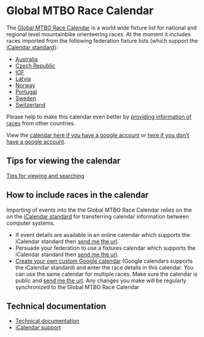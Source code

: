 # Global MTBO Race Calendar

The [Global MTBO Race Calendar](https://calendar.google.com/calendar?cid=Y2t0cHI5cDA4b3IxMmcwODIwZzgza2NlMG9AZ3JvdXAuY2FsZW5kYXIuZ29vZ2xlLmNvbQ)
 is a world wide fixture list for national and regional level mountainbike orienteering races.
At the moment it includes races imported from 
the following federation fixture lists (which support the  [iCalendar standard](https://icalendar.org/)):
* [Australia](https://eventor.orienteering.asn.au/Events?organisations=2&classifications=International%2CChampionship%2CNational%2CRegional%2CLocal%2CClub&disciplines=MountainBike)
* [Czech Republic](http://www.mtbo.cz/zavody/kalendar-zavodu/)
* [IOF](https://eventor.orienteering.org/Events?organisations=1&mode=List&disciplines=MountainBike)
* [Latvia](https://lof.lv/mtbo-calendar)
* [Norway](https://eventor.orientering.no/Events) 
* [Portugal](http://www.orioasis.pt/oasis/shortcut.php?action=shortcut_events_all_info&)
* [Sweden](https://eventor.orientering.se/Events?organisations=1&disciplines=MountainBike&classifications=International%2CChampionship%2CNational%2CRegional%2CLocal%2CClub)
* [Switzerland](https://www.o-l.ch/cgi-bin/fixtures?kind=2)

Please help to make this calendar even better by [providing information of races](#how-to-include-races-in-the-calendar) from other countries.

View the [calendar here if you have a google account](https://calendar.google.com/calendar?cid=Y2t0cHI5cDA4b3IxMmcwODIwZzgza2NlMG9AZ3JvdXAuY2FsZW5kYXIuZ29vZ2xlLmNvbQ)
or [here if you don't have a google account](https://calendar.google.com/calendar/embed?src=cktpr9p08or12g0820g83kce0o%40group.calendar.google.com).

## Tips for viewing the calendar
[Tips for viewing and searching](./docs/view.md)

## How to include races in the calendar
Importing of events into the the Global MTBO Race Calendar relies on the on the [iCalendar standard](https://icalendar.org/) for transferring calendar information between computer systems.

* If event details are available in an online calendar which supports the iCalendar standard then [send me the url](./docs/support.md).
* Persuade your federation to use a fixtures calendar which supports the iCalendar standard then [send me the url](./docs/support.md).
* [Create your own custom Google calendar](https://support.google.com/calendar/answer/37095?hl=en) (Google calendars supports the iCalendar standard) and enter the race details in this calendar. You can use the same calendar for multiple races. Make sure the calendar is public and [send me the url](./docs/support.md). Any changes you make will be regularly synchronized to the Global MTBO Race Calendar

## Technical documentation
* [Technical documentation](./docs/technical.md)
* [iCalendar support ](./docs/icalendar.md) 




